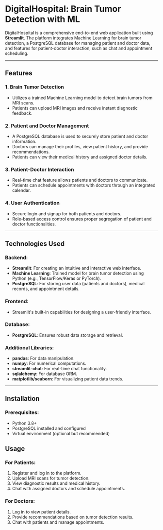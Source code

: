 # DigitalHospital: Brain Tumor Detection with ML

DigitalHospital is a comprehensive end-to-end web application built using **Streamlit**. The platform integrates Machine Learning for brain tumor detection, a PostgreSQL database for managing patient and doctor data, and features for patient-doctor interaction, such as chat and appointment scheduling.

---

## Features

### 1. **Brain Tumor Detection**
- Utilizes a trained Machine Learning model to detect brain tumors from MRI scans.
- Patients can upload MRI images and receive instant diagnostic feedback.

### 2. **Patient and Doctor Management**
- A PostgreSQL database is used to securely store patient and doctor information.
- Doctors can manage their profiles, view patient history, and provide recommendations.
- Patients can view their medical history and assigned doctor details.

### 3. **Patient-Doctor Interaction**
- Real-time chat feature allows patients and doctors to communicate.
- Patients can schedule appointments with doctors through an integrated calendar.

### 4. **User Authentication**
- Secure login and signup for both patients and doctors.
- Role-based access control ensures proper segregation of patient and doctor functionalities.

---

## Technologies Used

### Backend:
- **Streamlit**: For creating an intuitive and interactive web interface.
- **Machine Learning**: Trained model for brain tumor detection using Python (e.g., TensorFlow/Keras or PyTorch).
- **PostgreSQL**: For storing user data (patients and doctors), medical records, and appointment details.

### Frontend:
- Streamlit's built-in capabilities for designing a user-friendly interface.

### Database:
- **PostgreSQL**: Ensures robust data storage and retrieval.

### Additional Libraries:
- **pandas**: For data manipulation.
- **numpy**: For numerical computations.
- **streamlit-chat**: For real-time chat functionality.
- **sqlalchemy**: For database ORM.
- **matplotlib/seaborn**: For visualizing patient data trends.

---

## Installation

### Prerequisites:
- Python 3.8+
- PostgreSQL installed and configured
- Virtual environment (optional but recommended)

## Usage

### For Patients:
1. Register and log in to the platform.
2. Upload MRI scans for tumor detection.
3. View diagnostic results and medical history.
4. Chat with assigned doctors and schedule appointments.

### For Doctors:
1. Log in to view patient details.
2. Provide recommendations based on tumor detection results.
3. Chat with patients and manage appointments.


